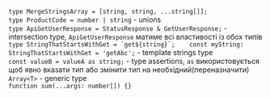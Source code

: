 ```type MergeStringsArray = [string, string, ...string[]];```   
```type ProductCode = number | string``` - unions   
```type ApiGetUserResponse = StatusResponse & GetUserResponse;``` - intersection type, ```ApiGetUserResponse``` матиме всі властивості із обох типів   
```type StringThatStartsWithGet = `get${string}`;   
    const myString: StringThatStartsWithGet = 'getAbc';``` - template strings type   
``` const valueB = valueA as string; ``` - type assertions, ```as``` використовується щоб явно вказати тип або змінити тип на необхідний(переназначити)   
```Array<T>``` - generic type   
```function sum(...args: number[]) {}```   
